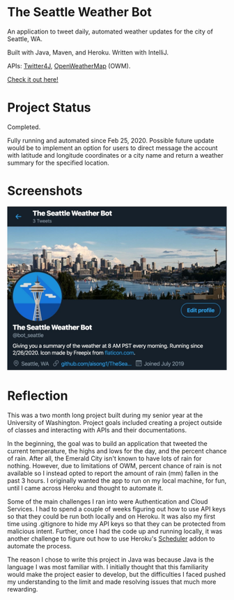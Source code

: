 # The Seattle Weather Bot

An application to tweet daily, automated weather updates for the city of Seattle, WA.

Built with Java, Maven, and Heroku. Written with IntelliJ.

APIs: [Twitter4J](http://twitter4j.org/en/index.html), [OpenWeatherMap](https://openweathermap.org/api) (OWM).

[Check it out here!](https://twitter.com/bot_seattle)

# Project Status

Completed. 

Fully running and automated since Feb 25, 2020. Possible future update would be to implement an option for 
users to direct message the account with latitude and longitude coordinates or a city name and return a weather summary 
for the specified location. 

# Screenshots 

![Screenshot 1](/img/screenshot1.jpg?raw=true "Screenshot 1")


# Reflection

This was a two month long project built during my senior year at the University of Washington. Project goals included creating a project outside of classes and interacting with APIs and their documentations. 

In the beginning, the goal was to build an application that tweeted the current temperature, the highs and lows for the day, and the percent chance of rain. After all, the Emerald City isn't known to have lots of rain for nothing. However, due to limitations of OWM, percent chance of rain is not available so I instead opted to report the amount of rain (mm) fallen in the past 3 hours. I originally wanted the app to run on my local machine, for fun, until I came across Heroku and thought to automate it. 

Some of the main challenges I ran into were Authentication and Cloud Services. I had to spend a couple of weeks figuring out how to use API keys so that they could be run both locally and on Heroku. It was also my first time using .gitignore to hide my API keys so that they can be protected from malicious intent. Further, once I had the code up and running locally, it was another challenge to figure out how to use Heroku's [Scheduler](https://elements.heroku.com/addons/scheduler) addon to automate the process. 

The reason I chose to write this project in Java was because Java is the language I was most familiar with. I initially thought that this familiarity would make the project easier to develop, but the difficulties I faced pushed my understanding to the limit and made resolving issues that much more rewarding. 

